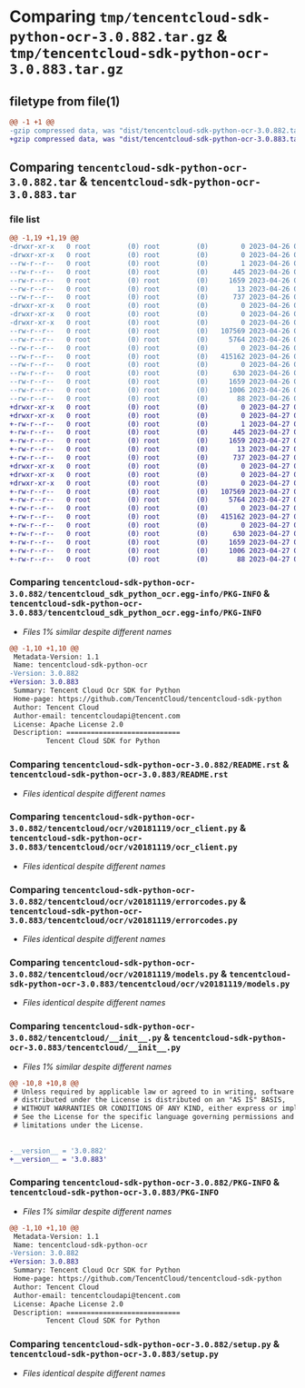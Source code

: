 # Comparing `tmp/tencentcloud-sdk-python-ocr-3.0.882.tar.gz` & `tmp/tencentcloud-sdk-python-ocr-3.0.883.tar.gz`

## filetype from file(1)

```diff
@@ -1 +1 @@
-gzip compressed data, was "dist/tencentcloud-sdk-python-ocr-3.0.882.tar", last modified: Wed Apr 26 03:39:55 2023, max compression
+gzip compressed data, was "dist/tencentcloud-sdk-python-ocr-3.0.883.tar", last modified: Thu Apr 27 00:42:03 2023, max compression
```

## Comparing `tencentcloud-sdk-python-ocr-3.0.882.tar` & `tencentcloud-sdk-python-ocr-3.0.883.tar`

### file list

```diff
@@ -1,19 +1,19 @@
-drwxr-xr-x   0 root         (0) root         (0)        0 2023-04-26 03:39:55.000000 tencentcloud-sdk-python-ocr-3.0.882/
-drwxr-xr-x   0 root         (0) root         (0)        0 2023-04-26 03:39:55.000000 tencentcloud-sdk-python-ocr-3.0.882/tencentcloud_sdk_python_ocr.egg-info/
--rw-r--r--   0 root         (0) root         (0)        1 2023-04-26 03:39:55.000000 tencentcloud-sdk-python-ocr-3.0.882/tencentcloud_sdk_python_ocr.egg-info/dependency_links.txt
--rw-r--r--   0 root         (0) root         (0)      445 2023-04-26 03:39:55.000000 tencentcloud-sdk-python-ocr-3.0.882/tencentcloud_sdk_python_ocr.egg-info/SOURCES.txt
--rw-r--r--   0 root         (0) root         (0)     1659 2023-04-26 03:39:55.000000 tencentcloud-sdk-python-ocr-3.0.882/tencentcloud_sdk_python_ocr.egg-info/PKG-INFO
--rw-r--r--   0 root         (0) root         (0)       13 2023-04-26 03:39:55.000000 tencentcloud-sdk-python-ocr-3.0.882/tencentcloud_sdk_python_ocr.egg-info/top_level.txt
--rw-r--r--   0 root         (0) root         (0)      737 2023-04-26 03:39:55.000000 tencentcloud-sdk-python-ocr-3.0.882/README.rst
-drwxr-xr-x   0 root         (0) root         (0)        0 2023-04-26 03:39:55.000000 tencentcloud-sdk-python-ocr-3.0.882/tencentcloud/
-drwxr-xr-x   0 root         (0) root         (0)        0 2023-04-26 03:39:55.000000 tencentcloud-sdk-python-ocr-3.0.882/tencentcloud/ocr/
-drwxr-xr-x   0 root         (0) root         (0)        0 2023-04-26 03:39:55.000000 tencentcloud-sdk-python-ocr-3.0.882/tencentcloud/ocr/v20181119/
--rw-r--r--   0 root         (0) root         (0)   107569 2023-04-26 03:39:55.000000 tencentcloud-sdk-python-ocr-3.0.882/tencentcloud/ocr/v20181119/ocr_client.py
--rw-r--r--   0 root         (0) root         (0)     5764 2023-04-26 03:39:55.000000 tencentcloud-sdk-python-ocr-3.0.882/tencentcloud/ocr/v20181119/errorcodes.py
--rw-r--r--   0 root         (0) root         (0)        0 2023-04-26 03:39:55.000000 tencentcloud-sdk-python-ocr-3.0.882/tencentcloud/ocr/v20181119/__init__.py
--rw-r--r--   0 root         (0) root         (0)   415162 2023-04-26 03:39:55.000000 tencentcloud-sdk-python-ocr-3.0.882/tencentcloud/ocr/v20181119/models.py
--rw-r--r--   0 root         (0) root         (0)        0 2023-04-26 03:39:55.000000 tencentcloud-sdk-python-ocr-3.0.882/tencentcloud/ocr/__init__.py
--rw-r--r--   0 root         (0) root         (0)      630 2023-04-26 03:39:55.000000 tencentcloud-sdk-python-ocr-3.0.882/tencentcloud/__init__.py
--rw-r--r--   0 root         (0) root         (0)     1659 2023-04-26 03:39:55.000000 tencentcloud-sdk-python-ocr-3.0.882/PKG-INFO
--rw-r--r--   0 root         (0) root         (0)     1006 2023-04-26 03:39:55.000000 tencentcloud-sdk-python-ocr-3.0.882/setup.py
--rw-r--r--   0 root         (0) root         (0)       88 2023-04-26 03:39:55.000000 tencentcloud-sdk-python-ocr-3.0.882/setup.cfg
+drwxr-xr-x   0 root         (0) root         (0)        0 2023-04-27 00:42:03.000000 tencentcloud-sdk-python-ocr-3.0.883/
+drwxr-xr-x   0 root         (0) root         (0)        0 2023-04-27 00:42:03.000000 tencentcloud-sdk-python-ocr-3.0.883/tencentcloud_sdk_python_ocr.egg-info/
+-rw-r--r--   0 root         (0) root         (0)        1 2023-04-27 00:42:03.000000 tencentcloud-sdk-python-ocr-3.0.883/tencentcloud_sdk_python_ocr.egg-info/dependency_links.txt
+-rw-r--r--   0 root         (0) root         (0)      445 2023-04-27 00:42:03.000000 tencentcloud-sdk-python-ocr-3.0.883/tencentcloud_sdk_python_ocr.egg-info/SOURCES.txt
+-rw-r--r--   0 root         (0) root         (0)     1659 2023-04-27 00:42:03.000000 tencentcloud-sdk-python-ocr-3.0.883/tencentcloud_sdk_python_ocr.egg-info/PKG-INFO
+-rw-r--r--   0 root         (0) root         (0)       13 2023-04-27 00:42:03.000000 tencentcloud-sdk-python-ocr-3.0.883/tencentcloud_sdk_python_ocr.egg-info/top_level.txt
+-rw-r--r--   0 root         (0) root         (0)      737 2023-04-27 00:42:03.000000 tencentcloud-sdk-python-ocr-3.0.883/README.rst
+drwxr-xr-x   0 root         (0) root         (0)        0 2023-04-27 00:42:03.000000 tencentcloud-sdk-python-ocr-3.0.883/tencentcloud/
+drwxr-xr-x   0 root         (0) root         (0)        0 2023-04-27 00:42:03.000000 tencentcloud-sdk-python-ocr-3.0.883/tencentcloud/ocr/
+drwxr-xr-x   0 root         (0) root         (0)        0 2023-04-27 00:42:03.000000 tencentcloud-sdk-python-ocr-3.0.883/tencentcloud/ocr/v20181119/
+-rw-r--r--   0 root         (0) root         (0)   107569 2023-04-27 00:42:03.000000 tencentcloud-sdk-python-ocr-3.0.883/tencentcloud/ocr/v20181119/ocr_client.py
+-rw-r--r--   0 root         (0) root         (0)     5764 2023-04-27 00:42:03.000000 tencentcloud-sdk-python-ocr-3.0.883/tencentcloud/ocr/v20181119/errorcodes.py
+-rw-r--r--   0 root         (0) root         (0)        0 2023-04-27 00:42:03.000000 tencentcloud-sdk-python-ocr-3.0.883/tencentcloud/ocr/v20181119/__init__.py
+-rw-r--r--   0 root         (0) root         (0)   415162 2023-04-27 00:42:03.000000 tencentcloud-sdk-python-ocr-3.0.883/tencentcloud/ocr/v20181119/models.py
+-rw-r--r--   0 root         (0) root         (0)        0 2023-04-27 00:42:03.000000 tencentcloud-sdk-python-ocr-3.0.883/tencentcloud/ocr/__init__.py
+-rw-r--r--   0 root         (0) root         (0)      630 2023-04-27 00:42:03.000000 tencentcloud-sdk-python-ocr-3.0.883/tencentcloud/__init__.py
+-rw-r--r--   0 root         (0) root         (0)     1659 2023-04-27 00:42:03.000000 tencentcloud-sdk-python-ocr-3.0.883/PKG-INFO
+-rw-r--r--   0 root         (0) root         (0)     1006 2023-04-27 00:42:03.000000 tencentcloud-sdk-python-ocr-3.0.883/setup.py
+-rw-r--r--   0 root         (0) root         (0)       88 2023-04-27 00:42:03.000000 tencentcloud-sdk-python-ocr-3.0.883/setup.cfg
```

### Comparing `tencentcloud-sdk-python-ocr-3.0.882/tencentcloud_sdk_python_ocr.egg-info/PKG-INFO` & `tencentcloud-sdk-python-ocr-3.0.883/tencentcloud_sdk_python_ocr.egg-info/PKG-INFO`

 * *Files 1% similar despite different names*

```diff
@@ -1,10 +1,10 @@
 Metadata-Version: 1.1
 Name: tencentcloud-sdk-python-ocr
-Version: 3.0.882
+Version: 3.0.883
 Summary: Tencent Cloud Ocr SDK for Python
 Home-page: https://github.com/TencentCloud/tencentcloud-sdk-python
 Author: Tencent Cloud
 Author-email: tencentcloudapi@tencent.com
 License: Apache License 2.0
 Description: ============================
         Tencent Cloud SDK for Python
```

### Comparing `tencentcloud-sdk-python-ocr-3.0.882/README.rst` & `tencentcloud-sdk-python-ocr-3.0.883/README.rst`

 * *Files identical despite different names*

### Comparing `tencentcloud-sdk-python-ocr-3.0.882/tencentcloud/ocr/v20181119/ocr_client.py` & `tencentcloud-sdk-python-ocr-3.0.883/tencentcloud/ocr/v20181119/ocr_client.py`

 * *Files identical despite different names*

### Comparing `tencentcloud-sdk-python-ocr-3.0.882/tencentcloud/ocr/v20181119/errorcodes.py` & `tencentcloud-sdk-python-ocr-3.0.883/tencentcloud/ocr/v20181119/errorcodes.py`

 * *Files identical despite different names*

### Comparing `tencentcloud-sdk-python-ocr-3.0.882/tencentcloud/ocr/v20181119/models.py` & `tencentcloud-sdk-python-ocr-3.0.883/tencentcloud/ocr/v20181119/models.py`

 * *Files identical despite different names*

### Comparing `tencentcloud-sdk-python-ocr-3.0.882/tencentcloud/__init__.py` & `tencentcloud-sdk-python-ocr-3.0.883/tencentcloud/__init__.py`

 * *Files 1% similar despite different names*

```diff
@@ -10,8 +10,8 @@
 # Unless required by applicable law or agreed to in writing, software
 # distributed under the License is distributed on an "AS IS" BASIS,
 # WITHOUT WARRANTIES OR CONDITIONS OF ANY KIND, either express or implied.
 # See the License for the specific language governing permissions and
 # limitations under the License.
 
 
-__version__ = '3.0.882'
+__version__ = '3.0.883'
```

### Comparing `tencentcloud-sdk-python-ocr-3.0.882/PKG-INFO` & `tencentcloud-sdk-python-ocr-3.0.883/PKG-INFO`

 * *Files 1% similar despite different names*

```diff
@@ -1,10 +1,10 @@
 Metadata-Version: 1.1
 Name: tencentcloud-sdk-python-ocr
-Version: 3.0.882
+Version: 3.0.883
 Summary: Tencent Cloud Ocr SDK for Python
 Home-page: https://github.com/TencentCloud/tencentcloud-sdk-python
 Author: Tencent Cloud
 Author-email: tencentcloudapi@tencent.com
 License: Apache License 2.0
 Description: ============================
         Tencent Cloud SDK for Python
```

### Comparing `tencentcloud-sdk-python-ocr-3.0.882/setup.py` & `tencentcloud-sdk-python-ocr-3.0.883/setup.py`

 * *Files identical despite different names*

